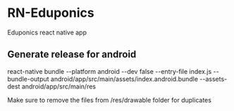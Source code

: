 # RN-Eduponics
Eduponics react native app


## Generate release for android

react-native bundle --platform android --dev false --entry-file index.js --bundle-output android/app/src/main/assets/index.android.bundle --assets-dest android/app/src/main/res

Make sure to remove the files from /res/drawable folder for duplicates
